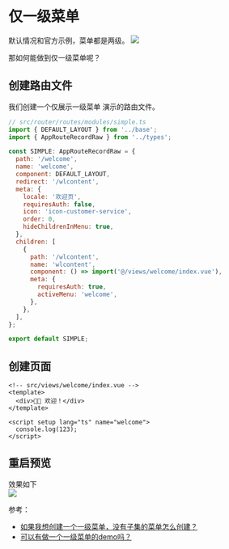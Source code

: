 # 仅一级菜单

默认情况和官方示例，菜单都是两级。
![](https://img.dingshaohua.com/book-fe/202412111847511.webp)

那如何能做到仅一级菜单呢？


## 创建路由文件
我们创建一个仅展示一级菜单 演示的路由文件。
```js
// src/router/routes/modules/simple.ts
import { DEFAULT_LAYOUT } from '../base';
import { AppRouteRecordRaw } from '../types';

const SIMPLE: AppRouteRecordRaw = {
  path: '/welcome',
  name: 'welcome',
  component: DEFAULT_LAYOUT,
  redirect: '/wlcontent',
  meta: {
    locale: '欢迎页',
    requiresAuth: false,
    icon: 'icon-customer-service',
    order: 0,
    hideChildrenInMenu: true,
  },
  children: [
    {
      path: '/wlcontent',
      name: 'wlcontent',
      component: () => import('@/views/welcome/index.vue'),
      meta: {
        requiresAuth: true,
        activeMenu: 'welcome',
      },
    },
  ],
};

export default SIMPLE;
```

## 创建页面
```vue
<!-- src/views/welcome/index.vue -->
<template>
  <div>👏🏻 欢迎！</div>
</template>

<script setup lang="ts" name="welcome">
  console.log(123);
</script>
```

## 重启预览
效果如下   
![](https://img.dingshaohua.com/book-fe/202412111852196.webp)

参考：   
* [如果我想创建一个一级菜单，没有子集的菜单怎么创建？](https://github.com/arco-design/arco-design-pro-vue/issues/85)   
* [可以有做一个一级菜单的demo吗？](https://github.com/arco-design/arco-design-pro-vue/issues/128)
